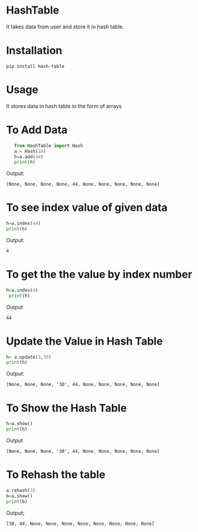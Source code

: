 # HashTable 
It takes data from user and store it in hash table.

# Installation
```pip install hash-table```

# Usage
It stores data in hash table in the form of arrays 

 # To Add Data
```python
   from HashTable import Hash
   a = Hash(10) 
   h=a.add(44) 
   print(h)
```

Output:

```
[None, None, None, None, 44, None, None, None, None, None]
```

 # To see index value of given data
 ```python
 h=a.index(44)
 print(h)
```
 Output:
```
4
```

# To get the the value by index number
```python
h=a.index(4)
 print(h)
```
 Output
```
44
```
# Update the Value in Hash Table
```python
h= a.update(3,30)
print(h)
```
Output:
```
[None, None, None, '30', 44, None, None, None, None, None]
```

# To Show the Hash Table
```python
h=a.show()
print(h)
```
Output
```
[None, None, None, '30', 44, None, None, None, None, None]
```

# To Rehash the table
```python
a.rehash(3)
b=a.show()
print(b)
```
Output;
```
[30, 44, None, None, None, None, None, None, None, None]
```
